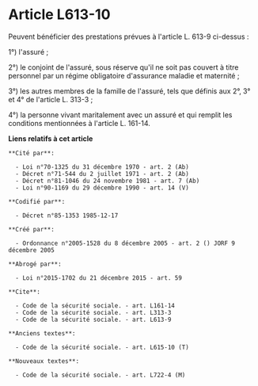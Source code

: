 # Article L613-10

Peuvent bénéficier des prestations prévues à l'article L. 613-9 ci-dessus : 

1°) l'assuré ; 

2°) le conjoint de l'assuré, sous réserve qu'il ne soit pas couvert à titre personnel par un régime obligatoire d'assurance
maladie et maternité ; 

3°) les autres membres de la famille de l'assuré, tels que définis aux 2°, 3° et 4° de l'article L. 313-3 ; 

4°) la personne vivant maritalement avec un assuré et qui remplit les conditions mentionnées à l'article L. 161-14.

**Liens relatifs à cet article**

	**Cité par**:

	  - Loi n°70-1325 du 31 décembre 1970 - art. 2 (Ab)
	  - Décret n°71-544 du 2 juillet 1971 - art. 2 (Ab)
	  - Décret n°81-1046 du 24 novembre 1981 - art. 7 (Ab)
	  - Loi n°90-1169 du 29 décembre 1990 - art. 14 (V)

	**Codifié par**:

	  - Décret n°85-1353 1985-12-17

	**Créé par**:

	  - Ordonnance n°2005-1528 du 8 décembre 2005 - art. 2 () JORF 9 décembre 2005

	**Abrogé par**:

	  - Loi n°2015-1702 du 21 décembre 2015 - art. 59

	**Cite**:

	  - Code de la sécurité sociale. - art. L161-14
	  - Code de la sécurité sociale. - art. L313-3
	  - Code de la sécurité sociale. - art. L613-9

	**Anciens textes**:

	  - Code de la sécurité sociale. - art. L615-10 (T)

	**Nouveaux textes**:

	  - Code de la sécurité sociale. - art. L722-4 (M)
